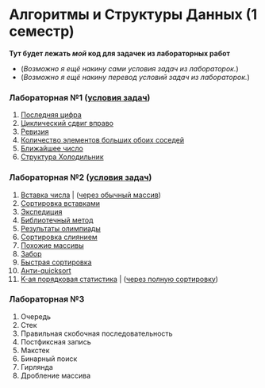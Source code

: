 Алгоритмы и Структуры Данных (1 семестр)
=====
**Тут будет лежать *мой* код для задачек из лабораторных работ**

* (*Возможно я ещё накину сами условия задач из лабораторок.*)
* (*Возможно я ещё накину перевод условий задач из лабораторок.*)

### Лабораторная №1 ([условия задач](https://github.com/Egichiv/Algorithms-and-DS-1-Sem/blob/main/Lab.%20%231%20-%202022/Lab.%20%232%20tasks.md))
1. [Последняя цифра](https://github.com/Egichiv/Algorithms-and-DS-1-Sem/blob/main/Lab.%20%231%20-%202022/task-A.cpp)
2. [Циклический сдвиг вправо](https://github.com/Egichiv/Algorithms-and-DS-1-Sem/blob/main/Lab.%20%231%20-%202022/task-B.cpp)
3. [Ревизия](https://github.com/Egichiv/Algorithms-and-DS-1-Sem/blob/main/Lab.%20%231%20-%202022/task-C.cpp)
4. [Количество элементов больших обоих соседей](https://github.com/Egichiv/Algorithms-and-DS-1-Sem/blob/main/Lab.%20%231%20-%202022/task-D.cpp)
5. [Ближайшее число](https://github.com/Egichiv/Algorithms-and-DS-1-Sem/blob/main/Lab.%20%231%20-%202022/task-E.cpp)
6. [Структура Холодильник](https://github.com/Egichiv/Algorithms-and-DS-1-Sem/blob/main/Lab.%20%231%20-%202022/task-F.cpp)

### Лабораторная №2 ([условия задач](https://github.com/Egichiv/Algorithms-and-DS-1-Sem/blob/main/Lab.%20%232%20-%202022/Lab.%20%232%20tasks.md))
1. [Вставка числа](https://github.com/Egichiv/Algorithms-and-DS-1-Sem/blob/main/Lab.%20%232%20-%202022/task-A.cpp)  |  ([через обычный массив](https://github.com/Egichiv/Algorithms-and-DS-1-Sem/blob/main/Lab.%20%232%20-%202022/task-A-ver.0.cpp))
2. [Сортировка вставками](https://github.com/Egichiv/Algorithms-and-DS-1-Sem/blob/main/Lab.%20%232%20-%202022/task-B.cpp)
3. [Экспедиция](https://github.com/Egichiv/Algorithms-and-DS-1-Sem/blob/main/Lab.%20%232%20-%202022/task-C.cpp)
4. [Библиотечный метод](https://github.com/Egichiv/Algorithms-and-DS-1-Sem/blob/main/Lab.%20%232%20-%202022/task-D.cpp)
5. [Результаты олимпиады](https://github.com/Egichiv/Algorithms-and-DS-1-Sem/blob/main/Lab.%20%232%20-%202022/task-E.cpp)
6. [Сортировка слиянием](https://github.com/Egichiv/Algorithms-and-DS-1-Sem/blob/main/Lab.%20%232%20-%202022/task-F.cpp)
7. [Похожие массивы](https://github.com/Egichiv/Algorithms-and-DS-1-Sem/blob/main/Lab.%20%232%20-%202022/task-G.cpp)
8. [Забор](https://github.com/Egichiv/Algorithms-and-DS-1-Sem/blob/main/Lab.%20%232%20-%202022/task-H.cpp)
9. [Быстрая сортировка](https://github.com/Egichiv/Algorithms-and-DS-1-Sem/blob/main/Lab.%20%232%20-%202022/task-I.cpp)
10. [Анти-quicksort](https://github.com/Egichiv/Algorithms-and-DS-1-Sem/blob/main/Lab.%20%232%20-%202022/task-J.cpp)
11. [K-ая порядковая статистика](https://github.com/Egichiv/Algorithms-and-DS-1-Sem/blob/main/Lab.%20%232%20-%202022/task-K.cpp)  |  ([через полную сортировку](https://github.com/Egichiv/Algorithms-and-DS-1-Sem/blob/main/Lab.%20%232%20-%202022/task-K-ver.0.cpp))

### Лабораторная №3
1. Очередь
2. Стек
3. Правильная скобочная последовательность
4. Постфиксная запись
5. Макстек
6. Бинарный поиск
7. Гирлянда
8. Дробление массива
